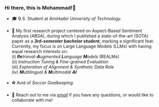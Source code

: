 ### Hi there, this is Mohammad!👋

- 🎓 B.S. Student at <i>Amirkabir University of Technology.</i><br><br>
- 🔭 My first research project centered on Aspect-Based Sentiment Analysis (ABSA), during which I published a state-of-the-art (SOTA) paper as a <b><i>3rd-semester bachelor student</i></b>, marking a significant feat. Currently, my focus is on Large Language Models (LLMs) with having equal research interests on:<br> (i) <i><b>Re</b>trieval-<b>A</b>ugmented <b>L</b>anguage <b>M</b>odels</i> (REALMs)<br>(ii) <i>Instruction Tuning & Fine-grained Evaluation</i><br>(iii) <i>Exploration of Alignment & Synthetic Data Role</i><br>(iv) <i><b>M</b>ultilingual & <b>M</b>ultimodal <b>AI</b></i><br><br>
- ⚽ Avid of <i>Soccer Goalkeeping</i>.<br><br>
- 💬 Reach out to me via <a href="mailto:mghiasvandm1@gmail.com"><i> email</i></a> if you have any questions, or would like to collaborate with me!

